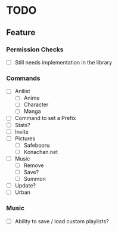 # TODO

## Feature

### Permission Checks

 - [ ] Still needs implementation in the library

### Commands

 - [ ] Anilist
   - [ ] Anime
   - [ ] Character
   - [ ] Manga
 - [ ] Command to set a Prefix
 - [ ] Stats?
 - [ ] Invite
 - [ ] Pictures
   - [ ] Safebooru
   - [ ] Konachan.net
 - [ ] Music
   - [ ] Remove
   - [ ] Save?
   - [ ] Summon
 - [ ] Update?
 - [ ] Urban

### Music
 - [ ] Ability to save / load custom playlists?